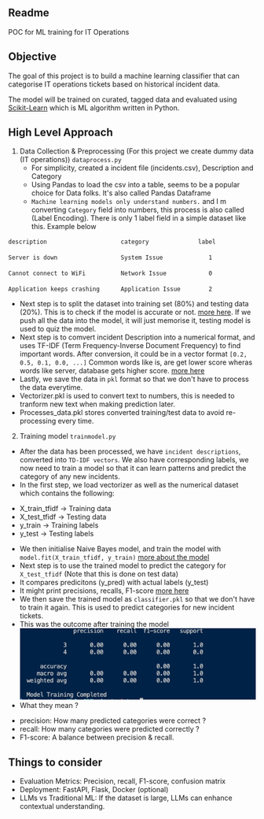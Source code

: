 ## Readme

POC for ML training for IT Operations

## Objective

The goal of this project is to build a machine learning classifier that can categorise IT operations tickets based on historical incident data. 

The model will be trained on curated, tagged data and evaluated using [Scikit-Learn](https://scikit-learn.org/stable/) which is ML algorithm written in Python. 


## High Level Approach

1. Data Collection & Preprocessing (For this project we create dummy data (IT operations)) `dataprocess.py`
   *  For simplicity, created a incident file (incidents.csv), Description and Category
   *  Using Pandas to load the csv into a table, seems to be a popular choice for Data folks. It's also called Pandas Dataframe
   * `Machine learning models only understand numbers.` and I m converting `Category` field into numbers, this process is also called (Label Encoding). There is only 1 label field in a simple dataset like this. 
   Example below
```
description                     category              label

Server is down                  System Issue             1

Cannot connect to WiFi          Network Issue            0

Application keeps crashing      Application Issue        2
```
  * Next step is to split the dataset into training set (80%) and testing data (20%). This is to check if the model is accurate or not. [more here](https://scikit-learn.org/stable/modules/generated/sklearn.model_selection.train_test_split.html). If we push all the data into the model, it will just memorise it, testing model is used to quiz the model. 
  * Next step is to comvert incident Description into a numerical format, and uses TF-IDF (Term Frequency-Inverse Document Frequency) to find important words. After conversion, it could be in a vector format `[0.2, 0.5, 0.1, 0.0, ...]` Common words like is, are get lower score wheras words like server, database gets higher score. [more here](https://scikit-learn.org/stable/modules/generated/sklearn.feature_extraction.text.TfidfVectorizer.html)
  * Lastly, we save the data in `pkl` format so that we don't have to process the data everytime. 
  * Vectorizer.pkl is used to convert text to numbers, this is needed to tranform new text when making prediction later. 
  * Processes_data.pkl stores converted training/test data to avoid re-processing every time.  

2. Training model `trainmodel.py`
* After the data has been processed, we have `incident descriptions`, converted into `TD-IDF vectors`. We also have corresponding labels, we now need to train a model so that it can learn patterns and predict the category of any new incidents.
* In the first step, we load vectorizer as well as the numerical dataset which contains the following: 
- X_train_tfidf -> Training data
- X_test_tfidf -> Testing data
- y_train -> Training labels
- y_test -> Testing labels
* We then initialise Naive Bayes model, and train the model with `model.fit(X_train_tfidf, y_train)` [more about the model](https://scikit-learn.org/stable/modules/generated/sklearn.naive_bayes.MultinomialNB.html)
* Next step is to use the trained model to predict the category for `X_test_tfidf` (Note that this is done on test data)
* It compares predicitons (y_pred) with actual labels (y_test)
* It might print precisions, recalls, F1-score [more here](https://scikit-learn.org/stable/modules/generated/sklearn.metrics.classification_report.html)
* We then save the trained model as `classifier.pkl` so that we don't have to train it again. This is used to predict categories for new incident tickets.
* This was the outcome after training the model 
![alt text](image.png)
* What they mean ?
- precision: How many predicted categories were correct ?
- recall: How many categories were predicted correctly ? 
- F1-score: A balance between precision & recall. 

## Things to consider

* Evaluation Metrics: Precision, recall, F1-score, confusion matrix
* Deployment: FastAPI, Flask, Docker (optional)
* LLMs vs Traditional ML: If the dataset is large, LLMs can enhance contextual understanding.

